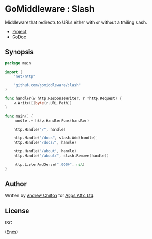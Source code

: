 # GoMiddleware : Slash #

Middleware that redirects to URLs either with or without a trailing slash.

* [Project](https://github.com/gomiddleware/slash)
* [GoDoc](https://godoc.org/github.com/gomiddleware/slash)

## Synopsis ##

```go
package main

import (
	"net/http"

	"github.com/gomiddleware/slash"
)

func handler(w http.ResponseWriter, r *http.Request) {
	w.Write([]byte(r.URL.Path))
}

func main() {
	handle := http.HandlerFunc(handler)

	http.Handle("/", handle)

	http.Handle("/docs", slash.Add(handle))
	http.Handle("/docs/", handle)

	http.Handle("/about", handle)
	http.Handle("/about/", slash.Remove(handle))

	http.ListenAndServe(":8080", nil)
}
```

## Author ##

Written by [Andrew Chilton](https://chilts.org/) for [Apps Attic Ltd](https://appsattic.com/).

## License ##

ISC.

(Ends)

